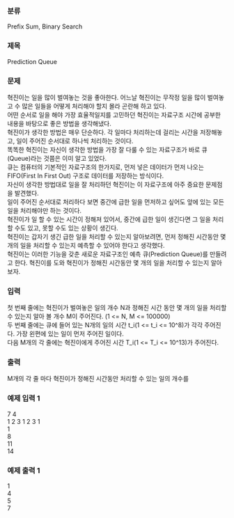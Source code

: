 ### 분류
Prefix Sum, Binary Search

### 제목
Prediction Queue

### 문제
혁진이는 일을 많이 벌여놓는 것을 좋아한다. 어느날 혁진이는 무작정 일을 많이 벌여놓고 수 많은 일들을 어떻게 처리해야 할지 몰라 곤란해 하고 있다.<br>
어떤 순서로 일을 해야 가장 효율적일지를 고민하던 혁진이는 자료구조 시간에 공부한 내용을 바탕으로 좋은 방법을 생각해냈다.<br>
혁진이가 생각한 방법은 매우 단순하다. 각 일마다 처리하는데 걸리는 시간을 저장해놓고, 일이 주어진 순서대로 하나씩 처리하는 것이다.<br>
똑똑한 혁진이는 자신이 생각한 방법을 가장 잘 다룰 수 있는 자료구조가 바로 큐(Queue)라는 것쯤은 이미 알고 있었다.<br>
큐는 컴퓨터의 기본적인 자료구조의 한가지로, 먼저 넣은 데이터가 먼저 나오는 FIFO(First In First Out) 구조로 데이터를 저장하는 방식이다.<br>
자신이 생각한 방법대로 일을 잘 처리하던 혁진이는 이 자료구조에 아주 중요한 문제점을 발견했다.<br>
일이 주어진 순서대로 처리하다 보면 중간에 급한 일을 먼저하고 싶어도 앞에 있는 모든 일을 처리해야만 하는 것이다.<br>
혁진이가 일 할 수 있는 시간이 정해져 있어서, 중간에 급한 일이 생긴다면 그 일을 처리할 수도 있고, 못할 수도 있는 상황이 생긴다.<br>
혁진이는 갑자기 생긴 급한 일을 처리할 수 있는지 알아보려면, 먼저 정해진 시간동안 몇 개의 일을 처리할 수 있는지 예측할 수 있어야 한다고 생각했다.<br>
혁진이는 이러한 기능을 갖춘 새로운 자료구조인 예측 큐(Prediction Queue)를 만들려고 한다. 혁진이를 도와 혁진이가 정해진 시간동안 몇 개의 일을 처리할 수 있는지 알아보자.<br>

### 입력
첫 번째 줄에는 혁진이가 벌여놓은 일의 개수 N과 정해진 시간 동안 몇 개의 일을 처리할 수 있는지 알아 볼 개수 M이 주어진다. (1 <= N, M <= 100000)<br>
두 번째 줄에는 큐에 들어 있는 N개의 일의 시간 t_i(1 <= t_i <= 10^8)가 각각 주어진다. 가장 왼편에 있는 일이 먼저 주어진 일이다.<br>
다음 M개의 각 줄에는 혁진이에게 주어진 시간 T_i(1 <= T_i <= 10^13)가 주어진다.<br>

### 출력
M개의 각 줄 마다 혁진이가 정해진 시간동안 처리할 수 있는 일의 개수를 

### 예제 입력 1
7 4<br>
1 2 3 1 2 3 1<br>
1<br>
8<br>
11<br>
14<br>

### 예제 출력 1
1<br>
4<br>
5<br>
7<br>
